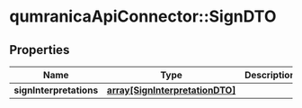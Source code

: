 # qumranicaApiConnector::SignDTO

## Properties
Name | Type | Description | Notes
------------ | ------------- | ------------- | -------------
**signInterpretations** | [**array[SignInterpretationDTO]**](SignInterpretationDTO.md) |  | 


